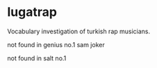 # lugatrap
Vocabulary investigation of turkish rap musicians.

not found in genius
no.1
sam
joker

not found in salt
no.1